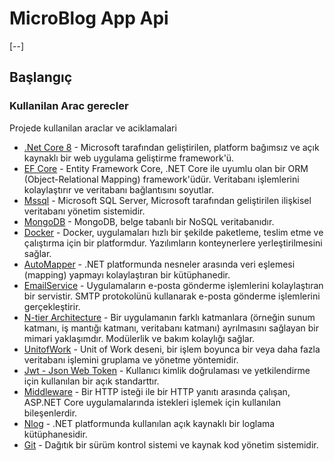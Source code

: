 # MicroBlog App Api

[--]

## Başlangıç

### Kullanilan Arac gerecler

Projede kullanilan araclar ve aciklamalari
- [.Net Core 8](https://learn.microsoft.com/en-us/dotnet/core/whats-new/dotnet-8/overview) - Microsoft tarafından geliştirilen, platform bağımsız ve açık kaynaklı bir web uygulama geliştirme framework'ü.
- [EF Core](https://learn.microsoft.com/en-us/ef/core/) -  Entity Framework Core, .NET Core ile uyumlu olan bir ORM (Object-Relational Mapping) framework'üdür. Veritabanı işlemlerini kolaylaştırır ve veritabanı bağlantısını soyutlar.
- [Mssql](https://learn.microsoft.com/en-us/sql/sql-server/what-is-sql-server?view=sql-server-ver16) - Microsoft SQL Server, Microsoft tarafından geliştirilen ilişkisel veritabanı yönetim sistemidir. 
- [MongoDB](https://www.mongodb.com/) - MongoDB, belge tabanlı bir NoSQL veritabanıdır. 
- [Docker](https://docs.docker.com/get-started/overview/) - Docker, uygulamaları hızlı bir şekilde paketleme, teslim etme ve çalıştırma için bir platformdur. Yazılımların konteynerlere yerleştirilmesini sağlar.
- [AutoMapper](https://docs.automapper.org/en/stable/) - .NET platformunda nesneler arasında veri eşlemesi (mapping) yapmayı kolaylaştıran bir kütüphanedir. 
- [EmailService](https://learn.microsoft.com/en-us/dotnet/api/system.net.mail.smtpclient?view=net-8.0) - Uygulamaların e-posta gönderme işlemlerini kolaylaştıran bir servistir. SMTP protokolünü kullanarak e-posta gönderme işlemlerini gerçekleştirir.
- [N-tier Architecture](https://learn.microsoft.com/en-us/azure/architecture/guide/architecture-styles/n-tier) - Bir uygulamanın farklı katmanlara (örneğin sunum katmanı, iş mantığı katmanı, veritabanı katmanı) ayrılmasını sağlayan bir mimari yaklaşımdır. Modülerlik ve bakım kolaylığı sağlar.
- [UnitofWork](https://learn.microsoft.com/en-us/aspnet/mvc/overview/older-versions/getting-started-with-ef-5-using-mvc-4/implementing-the-repository-and-unit-of-work-patterns-in-an-asp-net-mvc-application) - Unit of Work deseni, bir işlem boyunca bir veya daha fazla veritabanı işlemini gruplama ve yönetme yöntemidir. 
- [Jwt - Json Web Token](https://jwt.io/introduction) - Kullanıcı kimlik doğrulaması ve yetkilendirme için kullanılan bir açık standarttır.
- [Middleware](https://learn.microsoft.com/en-us/aspnet/core/fundamentals/middleware/?view=aspnetcore-8.0) - Bir HTTP isteği ile bir HTTP yanıtı arasında çalışan, ASP.NET Core uygulamalarında istekleri işlemek için kullanılan bileşenlerdir.
- [Nlog](https://nlog-project.org/) - .NET platformunda kullanılan açık kaynaklı bir loglama kütüphanesidir.
- [Git](https://git-scm.com/) - Dağıtık bir sürüm kontrol sistemi ve kaynak kod yönetim sistemidir.
